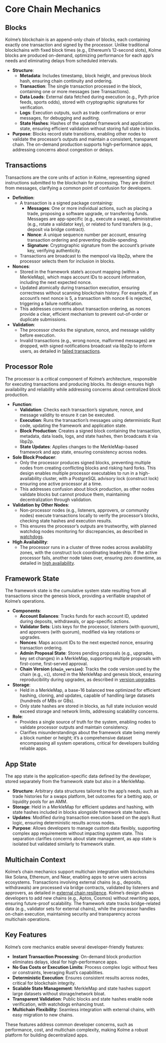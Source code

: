 # Core Chain Mechanics

<!-- toc -->

## Blocks

Kolme’s blockchain is an append-only chain of blocks, each containing exactly one transaction and signed by the processor. Unlike traditional blockchains with fixed block times (e.g., Ethereum’s 12-second slots), Kolme blocks are produced on-demand, optimizing performance for each app’s needs and eliminating delays from scheduled intervals.

- **Structure**:
  - **Metadata**: Includes timestamp, block height, and previous block hash, ensuring chain continuity and ordering.
  - **Transaction**: The single transaction processed in the block, containing one or more messages (see Transactions).
  - **Data Loads**: External data fetched during execution (e.g., Pyth price feeds, sports odds), stored with cryptographic signatures for verification.
  - **Logs**: Execution outputs, such as trade confirmations or error messages, for debugging and auditing.
  - **State Hashes**: Hashes of the updated framework and application state, ensuring efficient validation without storing full state in blocks.
- **Purpose**: Blocks record state transitions, enabling other nodes to validate the processor’s outputs and maintain a consistent, transparent chain. The on-demand production supports high-performance apps, addressing concerns about congestion or delays.

## Transactions

Transactions are the core units of action in Kolme, representing signed instructions submitted to the blockchain for processing. They are distinct from messages, clarifying a common point of confusion for developers.

- **Definition**:
  - A transaction is a signed package containing:
    - **Messages**: One or more individual actions, such as placing a trade, proposing a software upgrade, or transferring funds. Messages are app-specific (e.g., execute a swap), administrative (e.g., rotate a validator key), or related to fund transfers (e.g., deposit via bridge contract).
    - **Nonce**: A unique sequence number per account, ensuring transaction ordering and preventing double-spending.
    - **Signature**: Cryptographic signature from the account’s private key, verifying authenticity.
  - Transactions are broadcast to the mempool via libp2p, where the processor selects them for inclusion in blocks.
- **Nonces**:
  - Stored in the framework state’s account mapping (within a MerkleMap), which maps account IDs to account information, including the next expected nonce.
  - Updated atomically during transaction execution, ensuring correctness without scanning blockchain history. For example, if an account’s next nonce is 5, a transaction with nonce 6 is rejected, triggering a failure notification.
  - This addresses concerns about transaction ordering, as nonces provide a clear, efficient mechanism to prevent out-of-order or duplicate submissions.
- **Validation**:
  - The processor checks the signature, nonce, and message validity before execution.
  - Invalid transactions (e.g., wrong nonce, malformed messages) are dropped, with signed notifications broadcast via libp2p to inform users, as detailed in [failed transactions](failed-transactions.md).

## Processor Role

The processor is a critical component of Kolme’s architecture, responsible for executing transactions and producing blocks. Its design ensures high availability and reliability while addressing concerns about centralized block production.

- **Function**:
  - **Validation**: Checks each transaction’s signature, nonce, and message validity to ensure it can be executed.
  - **Execution**: Runs the transaction’s messages using deterministic Rust code, updating the framework and application state.
  - **Block Production**: Creates a signed block containing the transaction, metadata, data loads, logs, and state hashes, then broadcasts it via libp2p.
  - **State Updates**: Applies changes to the MerkleMap-based framework and app state, ensuring consistency across nodes.
- **Sole Block Producer**:
  - Only the processor produces signed blocks, preventing multiple nodes from creating conflicting blocks and risking hard forks. This design enables multiple processor executables to run in a high-availability cluster, with a PostgreSQL advisory lock (construct lock) ensuring one active processor at a time.
  - This addresses confusion about block production, as other nodes validate blocks but cannot produce them, maintaining decentralization through validation.
- **Validation by Other Nodes**:
  - Non-processor nodes (e.g., listeners, approvers, or community nodes) execute transactions locally to verify the processor’s blocks, checking state hashes and execution results.
  - This ensures the processor’s outputs are trustworthy, with planned watchdog nodes monitoring for discrepancies, as described in [watchdogs](watchdogs.md).
- **High Availability**:
  - The processor runs in a cluster of three nodes across availability zones, with the construct lock coordinating leadership. If the active processor fails, another node takes over, ensuring zero downtime, as detailed in [high availability](high-availability.md).

## Framework State

The framework state is the cumulative system state resulting from all transactions since the genesis block, providing a verifiable snapshot of Kolme’s operations.

- **Components**:
  - **Account Balances**: Tracks funds for each account ID, updated during deposits, withdrawals, or app-specific actions.
  - **Validator Sets**: Lists keys for the processor, listeners (with quorum), and approvers (with quorum), modified via key rotations or upgrades.
  - **Nonces**: Maps account IDs to the next expected nonce, ensuring transaction ordering.
  - **Admin Proposal State**: Stores pending proposals (e.g., upgrades, key set changes) in a MerkleMap, supporting multiple proposals with first-come, first-served approval.
  - **Chain Version (`chain_version`)**: Tracks the code version used by the chain (e.g., `v1`), stored in the MerkleMap and genesis block, ensuring reproducibility during upgrades, as described in [version upgrades](version-upgrades.md).
- **Storage**:
  - Held in a MerkleMap, a base-16 balanced tree optimized for efficient hashing, cloning, and updates, capable of handling large datasets (hundreds of MBs or GBs).
  - Only state hashes are stored in blocks, as full state inclusion would exceed storage and network limits, addressing scalability concerns.
- **Role**:
  - Provides a single source of truth for the system, enabling nodes to validate processor outputs and maintain consistency.
  - Clarifies misunderstandings about the framework state being merely a block number or height; it’s a comprehensive dataset encompassing all system operations, critical for developers building reliable apps.

## App State

The app state is the application-specific data defined by the developer, stored separately from the framework state but also in a MerkleMap.

- **Structure**: Arbitrary data structures tailored to the app’s needs, such as trade histories for a swaps platform, bet outcomes for a betting app, or liquidity pools for an AMM.
- **Storage**: Held in a MerkleMap for efficient updates and hashing, with state hashes included in blocks alongside framework state hashes.
- **Updates**: Modified during transaction execution based on the app’s Rust logic, ensuring deterministic results across nodes.
- **Purpose**: Allows developers to manage custom data flexibly, supporting complex app requirements without impacting system state. This separation clarifies concerns about state management, as app state is isolated but validated similarly to framework state.

## Multichain Context

Kolme’s chain mechanics support multichain integration with blockchains like Solana, Ethereum, and Near, enabling apps to serve users across ecosystems. Transactions involving external chains (e.g., deposits, withdrawals) are processed via bridge contracts, validated by listeners and approvers, as detailed in [external chain resilience](external-chain-resilience.md). Kolme’s design allows developers to add new chains (e.g., Aptos, Cosmos) without rewriting apps, ensuring future-proof scalability. The framework state tracks bridge-related data (e.g., validator sets for external chains), while the processor handles on-chain execution, maintaining security and transparency across multichain operations.

## Key Features

Kolme’s core mechanics enable several developer-friendly features:

- **Instant Transaction Processing**: On-demand block production eliminates delays, ideal for high-performance apps.
- **No Gas Costs or Execution Limits**: Process complex logic without fees or constraints, leveraging Rust’s capabilities.
- **Deterministic Execution**: Ensures consistent results across nodes, critical for blockchain integrity.
- **Scalable State Management**: MerkleMap and state hashes support large datasets without storage/network bloat.
- **Transparent Validation**: Public blocks and state hashes enable node verification, with watchdogs enhancing trust.
- **Multichain Flexibility**: Seamless integration with external chains, with easy migration to new chains.

These features address common developer concerns, such as performance, cost, and multichain complexity, making Kolme a robust platform for building decentralized apps.
